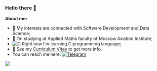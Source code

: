 ### Hello there 👋

**About me:**


- 🤔 My interests are connected with Software Development and Data Science;
- 📝 I’m studying at Applied Maths faculty of Moscow Aviation Institute;
- ![C](https://img.shields.io/badge/c-%2300599C.svg?style=for-the-badge&logo=c&logoColor=white) Right now I’m learning C programming language;
- 💼 See my [Curriculum Vitae](https://github.com/box1t) to get more info.
- You can reach me here: <a href="https://t.me/hukumkass"> ![Telegram](https://img.shields.io/badge/Telegram-2CA5E0?style=for-the-badge&logo=telegram&logoColor=white) </a>

<a href="https://github.com/box1t">
  <img src="https://github-readme-stats.vercel.app/api/top-langs/?username=box1t&layout=compact" />
</a>
